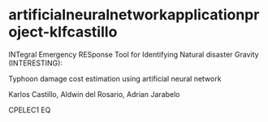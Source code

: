 # artificialneuralnetworkapplicationproject-klfcastillo
INTegral Emergency RESponse Tool for Identifying Natural disaster Gravity (INTERESTING):


Typhoon damage cost estimation using artificial neural network 
  
  
Karlos Castillo, Aldwin del Rosario, Adrian Jarabelo


CPELEC1 EQ



